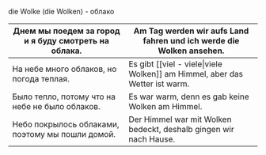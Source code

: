 die Wolke (die Wolken) - облако

| Днем мы поедем за город и я буду смотреть на облака. | Am Tag werden wir aufs Land fahren und ich werde die Wolken ansehen.        |
| ---------------------------------------------------- | --------------------------------------------------------------------------- |
| На небе много облаков, но погода теплая.             | Es gibt [[viel - viele\|viele Wolken]] am Himmel, aber das Wetter ist warm. |
| Было тепло, потому что на небе не было облаков.      | Es war warm, denn es gab keine Wolken am Himmel.                            |
| Небо покрылось облаками, поэтому мы пошли домой.     | Der Himmel war mit Wolken bedeckt, deshalb gingen wir nach Hause.           |
